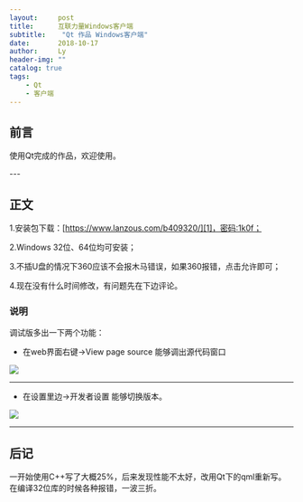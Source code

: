 ```yaml
---
layout:     post
title:      互联力量Windows客户端
subtitle:    "Qt 作品 Windows客户端"
date:       2018-10-17
author:     Ly
header-img: ""
catalog: true
tags:
    - Qt
    - 客户端
---
```


## 前言

使用Qt完成的作品，欢迎使用。

<p id = "build"></p>
---

## 正文

1.安装包下载：[https://www.lanzous.com/b409320/][1]，密码:1k0f；

2.Windows 32位、64位均可安装；

3.不插U盘的情况下360应该不会报木马错误，如果360报错，点击允许即可；

4.现在没有什么时间修改，有问题先在下边评论。

### 说明
调试版多出一下两个功能：
* 在web界面右键->View page source 能够调出源代码窗口

![](https://ws2.sinaimg.cn/large/006tNbRwgy1fwc4enxfvhj30s80jujz8.jpg)

---

* 在设置里边->开发者设置 能够切换版本。

![](https://ws4.sinaimg.cn/large/006tNbRwgy1fwc4dx0e24j30s80juaal.jpg)

---

## 后记

一开始使用C++写了大概25%，后来发现性能不太好，改用Qt下的qml重新写。在编译32位库的时候各种报错，一波三折。

[1]:	https://www.lanzous.com/b409320/
